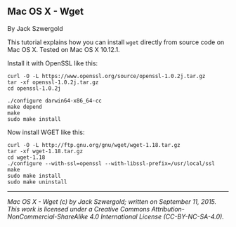 ## Mac OS X - Wget

By Jack Szwergold

This tutorial explains how you can install `wget` directly from source code on Mac OS X. Tested on Mac OS X 10.12.1.

Install it with OpenSSL like this:

	curl -O -L https://www.openssl.org/source/openssl-1.0.2j.tar.gz
	tar -xf openssl-1.0.2j.tar.gz
	cd openssl-1.0.2j

	./configure darwin64-x86_64-cc
	make depend
	make
	sudo make install

Now install WGET like this:

	curl -O -L http://ftp.gnu.org/gnu/wget/wget-1.18.tar.gz
	tar -xf wget-1.18.tar.gz
	cd wget-1.18
	./configure --with-ssl=openssl --with-libssl-prefix=/usr/local/ssl
	make
	sudo make install
	sudo make uninstall

***

*Mac OS X - Wget (c) by Jack Szwergold; written on September 11, 2015. This work is licensed under a Creative Commons Attribution-NonCommercial-ShareAlike 4.0 International License (CC-BY-NC-SA-4.0).*
